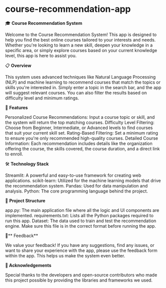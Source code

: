 # course-recommendation-app

🎓 **Course Recommendation System**

Welcome to the Course Recommendation System! This app is designed to help you find the best online courses tailored to your interests and needs. Whether you're looking to learn a new skill, deepen your knowledge in a specific area, or simply explore courses based on your current knowledge level, this app is here to assist you.

📋 **Overview**

This system uses advanced techniques like Natural Language Processing (NLP) and machine learning to recommend courses that match the topics or skills you're interested in. Simply enter a topic in the search bar, and the app will suggest relevant courses. You can also filter the results based on difficulty level and minimum ratings.

🚀 **Features**

Personalized Course Recommendations: Input a course topic or skill, and the system will return the top matching courses.
Difficulty Level Filtering: Choose from Beginner, Intermediate, or Advanced levels to find courses that suit your current skill set.
Rating-Based Filtering: Set a minimum rating to ensure you're only recommended high-quality courses.
Detailed Course Information: Each recommendation includes details like the organization offering the course, the skills covered, the course duration, and a direct link to enroll.

🛠️ **Technology Stack**

Streamlit: A powerful and easy-to-use framework for creating web applications.
scikit-learn: Utilized for the machine learning models that drive the recommendation system.
Pandas: Used for data manipulation and analysis.
Python: The core programming language behind the project.

📂 **Project Structure**

app.py: The main application file where all the logic and UI components are implemented.
requirements.txt: Lists all the Python packages required to run this app.
Dataset: The data used to train and test the recommendation engine. Make sure this file is in the correct format before running the app.

🌟** Feedback**

We value your feedback! If you have any suggestions, find any issues, or want to share your experience with the app, please use the feedback form within the app. This helps us make the system even better.

**🙌 Acknowledgements**

Special thanks to the developers and open-source contributors who made this project possible by providing the libraries and frameworks we used.
